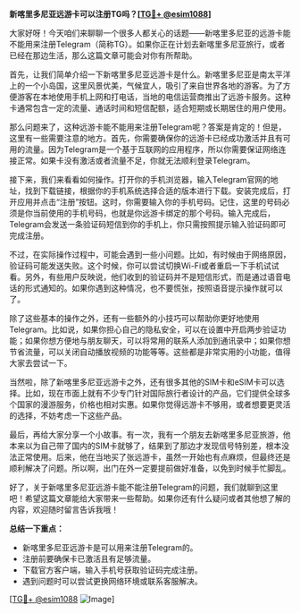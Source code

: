 **新喀里多尼亚远游卡可以注册TG吗？[[TG💪+ @esim1088](https://t.me/s/esim1088)]**

大家好呀！今天咱们来聊聊一个很多人都关心的话题——新喀里多尼亚的远游卡能不能用来注册Telegram（简称TG）。如果你正在计划去新喀里多尼亚旅行，或者已经在那边生活，那么这篇文章可能会对你有所帮助。

首先，让我们简单介绍一下新喀里多尼亚远游卡是什么。新喀里多尼亚是南太平洋上的一个小岛国，这里风景优美，气候宜人，吸引了来自世界各地的游客。为了方便游客在本地使用手机上网和打电话，当地的电信运营商推出了远游卡服务。这种卡通常包含一定的流量、通话时间和短信配额，适合短期或长期居住的用户使用。

那么问题来了，这种远游卡能不能用来注册Telegram呢？答案是肯定的！但是，这里有一些需要注意的地方。首先，你需要确保你的远游卡已经成功激活并且有可用的流量。因为Telegram是一个基于互联网的应用程序，所以你需要保证网络连接正常。如果卡没有激活或者流量不足，你就无法顺利登录Telegram。

接下来，我们来看看如何操作。打开你的手机浏览器，输入Telegram官网的地址，找到下载链接，根据你的手机系统选择合适的版本进行下载。安装完成后，打开应用并点击“注册”按钮。这时，你需要输入你的手机号码。记住，这里的号码必须是你当前使用的手机号码，也就是你远游卡绑定的那个号码。输入完成后，Telegram会发送一条验证码短信到你的手机上，你只需按照提示输入验证码即可完成注册。

不过，在实际操作过程中，可能会遇到一些小问题。比如，有时候由于网络原因，验证码可能发送失败。这个时候，你可以尝试切换Wi-Fi或者重启一下手机试试看。另外，有些用户反映说，他们收到的验证码并不是短信形式，而是通过语音电话的形式通知的。如果你遇到这种情况，也不要慌张，按照语音提示操作就可以了。

除了这些基本的操作之外，还有一些额外的小技巧可以帮助你更好地使用Telegram。比如说，如果你担心自己的隐私安全，可以在设置中开启两步验证功能；如果你想方便地与朋友聊天，可以将常用的联系人添加到通讯录中；如果你想节省流量，可以关闭自动播放视频的功能等等。这些都是非常实用的小功能，值得大家去尝试一下。

当然啦，除了新喀里多尼亚远游卡之外，还有很多其他的SIM卡和eSIM卡可以选择。比如，现在市面上就有不少专门针对国际旅行者设计的产品，它们提供全球多个国家的漫游服务，价格也相对实惠。如果你觉得远游卡不够用，或者想要更灵活的选择，不妨考虑一下这些产品。

最后，再给大家分享一个小故事。有一次，我有一个朋友去新喀里多尼亚旅游，他本来以为自己带了国内的SIM卡就够了，结果到了那边才发现信号特别差，根本没法正常使用。后来，他在当地买了张远游卡，虽然一开始也有点麻烦，但最终还是顺利解决了问题。所以啊，出门在外一定要提前做好准备，以免到时候手忙脚乱。

好了，关于新喀里多尼亚远游卡能不能注册Telegram的问题，我们就聊到这里吧！希望这篇文章能给大家带来一些帮助。如果你还有什么疑问或者其他想了解的内容，欢迎随时留言告诉我哦！

**总结一下重点：**
- 新喀里多尼亚远游卡是可以用来注册Telegram的。
- 注册前要确保卡已激活且有足够流量。
- 下载官方客户端，输入手机号获取验证码完成注册。
- 遇到问题时可以尝试更换网络环境或联系客服解决。

[[TG💪+ @esim1088](https://t.me/s/esim1088) ![Image](https://i.postimg.cc/4NQfJmqS/Snipaste-2025-05-13-00-14-12.png)]